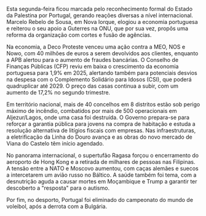 Esta segunda-feira ficou marcada pelo reconhecimento formal do Estado da Palestina por Portugal, gerando reações diversas a nível internacional. Marcelo Rebelo de Sousa, em Nova Iorque, elogiou a economia portuguesa e reiterou o seu apoio a Guterres na ONU, que por sua vez, propôs uma reforma da organização com cortes e fusão de agências.

Na economia, a Deco Proteste venceu uma ação contra a MEO, NOS e Nowo, com 40 milhões de euros a serem devolvidos aos clientes, enquanto a APB alertou para o aumento de fraudes bancárias. O Conselho de Finanças Públicas (CFP) reviu em baixa o crescimento da economia portuguesa para 1,9% em 2025, alertando também para potenciais desvios na despesa com o Complemento Solidário para Idosos (CSI), que poderá quadruplicar até 2029. O preço das casas continua a subir, com um aumento de 17,2% no segundo trimestre.

Em território nacional, mais de 40 concelhos em 8 distritos estão sob perigo máximo de incêndio, combatidos por mais de 500 operacionais em Aljezur/Lagos, onde uma casa foi destruída. O Governo prepara-se para reforçar a garantia pública para jovens na compra de habitação e estuda a resolução alternativa de litígios fiscais com empresas. Nas infraestruturas, a eletrificação da Linha do Douro avança e as obras do novo mercado de Viana do Castelo têm início agendado.

No panorama internacional, o supertufão Ragasa forçou o encerramento do aeroporto de Hong Kong e a retirada de milhares de pessoas nas Filipinas. A tensão entre a NATO e Moscovo aumentou, com caças alemães e suecos a intercetarem um avião russo no Báltico. A saúde também foi tema, com a desnutrição aguda a causar mortes em Moçambique e Trump a garantir ter descoberto a "resposta" para o autismo.

Por fim, no desporto, Portugal foi eliminado do campeonato do mundo de voleibol, após a derrota com a Bulgária.